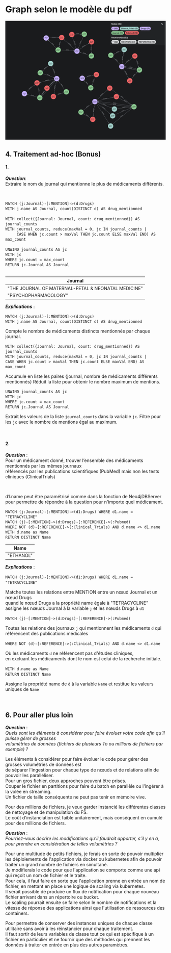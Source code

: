 # Graph selon le modèle du pdf

![graph](complete_graph.png)


## 4. Traitement ad-hoc (Bonus)

#### 1.

***Question***:  
Extraire le nom du journal qui mentionne le plus de médicaments différents.

<br>

```
MATCH (j:Journal)-[:MENTION]->(d:Drugs)
WITH j.name AS Journal, count(DISTINCT d) AS drug_mentionned

WITH collect({Journal: Journal, count: drug_mentionned}) AS journal_counts
WITH journal_counts, reduce(maxVal = 0, jc IN journal_counts | 
     CASE WHEN jc.count > maxVal THEN jc.count ELSE maxVal END) AS max_count

UNWIND journal_counts AS jc
WITH jc
WHERE jc.count = max_count
RETURN jc.Journal AS Journal
  
```

| Journal                                             |
|-----------------------------------------------------|
| "THE JOURNAL OF MATERNAL-FETAL & NEONATAL MEDICINE" |
| "PSYCHOPHARMACOLOGY"                                |

**_Explications_** :

```
MATCH (j:Journal)-[:MENTION]->(d:Drugs)
WITH j.name AS Journal, count(DISTINCT d) AS drug_mentionned
```
Compte le nombre de médicaments distincts mentionnés par chaque journal.

```
WITH collect({Journal: Journal, count: drug_mentionned}) AS journal_counts
WITH journal_counts, reduce(maxVal = 0, jc IN journal_counts | 
CASE WHEN jc.count > maxVal THEN jc.count ELSE maxVal END) AS max_count
```
Accumule en liste les paires {journal, nombre de médicaments différents mentionnés}
Réduit la liste pour obtenir le nombre maximum de mentions.

```
UNWIND journal_counts AS jc
WITH jc
WHERE jc.count = max_count
RETURN jc.Journal AS Journal
```

Extrait les valeurs de la liste ``journal_counts`` dans la variable `jc`.
Filtre pour les ``jc`` avec le nombre de mentions égal au maximum.

<br>  

#### 2.

***Question*** :  
Pour un médicament donné, trouver l’ensemble des médicaments mentionnés par les mêmes journaux  
référencés par les publications scientifiques (PubMed) mais non les tests cliniques (ClinicalTrials)

<br>

d1.name peut être paramétrisé comme dans la fonction de Neo4jDBServer pour permettre de répondre à la question pour
n'importe quel médicament.

```
MATCH (j:Journal)-[:MENTION]->(d1:Drugs) WHERE d1.name = "TETRACYCLINE"  
MATCH (j)-[:MENTION]->(d:Drugs)-[:REFERENCE]->(:Pubmed) 
WHERE NOT (d)-[:REFERENCE]->(:Clinical_Trials) AND d.name <> d1.name  
WITH d.name as Name  
RETURN DISTINCT Name  
```

| Name      |
|-----------|
| "ETHANOL" |

**_Explications_** :

``MATCH (j:Journal)-[:MENTION]->(d1:Drugs) WHERE d1.name = "TETRACYCLINE"``

Matche toutes les relations entre MENTION entre un nœud Journal et un nœud Drugs  
quand le nœud Drugs a la propriété name égale à "TETRACYCLINE"  
assigne les nœuds Journal à la variable `j` et les nœuds Drugs à `d1`

``MATCH (j)-[:MENTION]->(d:Drugs)-[:REFERENCE]->(:Pubmed)``

Toutes les relations des journaux `j` qui mentionnent les médicaments `d` qui référencent des publications médicales

``WHERE NOT (d)-[:REFERENCE]->(:Clinical_Trials) AND d.name <> d1.name``

Où les médicaments `d` ne référencent pas d'études cliniques,  
en excluant les médicaments dont le nom est celui de la recherche initiale.

``WITH d.name as Name``  
``RETURN DISTINCT Name``

Assigne la propriété name de `d` à la variable `Name` et restitue les valeurs uniques de `Name`

<br>

## 6. Pour aller plus loin

***Question*** :  
_Quels sont les éléments à considérer pour faire évoluer votre code afin qu’il puisse gérer de grosses  
volumétries de données (fichiers de plusieurs To ou millions de fichiers par exemple) ?_

Les éléments à considérer pour faire évoluer le code pour gérer des grosses volumétries de données est  
de séparer l'ingestion pour chaque type de nœuds et de relations afin de pouvoir les paralléliser.  
Pour un gros fichier, deux approches peuvent être prises.  
Couper le fichier en partitions pour faire du batch en parallèle ou l'ingérer à la volée en streaming.  
Un fichier de taille conséquente ne peut pas tenir en mémoire vive.  

Pour des millions de fichiers, je veux garder instancié les différentes classes de nettoyage et de manipulation 
du FS.  
Le coût d'instanciation est faible unitairement, mais conséquent en cumulé pour des millions de fichiers.


***Question*** :  
_Pourriez-vous décrire les modifications qu’il faudrait apporter, s’il y en a, pour prendre en considération de
telles volumétries ?_

Pour une multitude de petits fichiers, je ferais en sorte de pouvoir multiplier les déploiements de l'application 
via docker ou kubernetes afin de pouvoir traiter un grand nombre de fichiers en simultané.  
Je modifierais le code pour que l'application se comporte comme une api qui reçoit un nom de fichier et le traite.  
Pour cela, il faut faire en sorte que l'application prenne en entrée un nom de fichier, en mettant en place une 
logique de scaling via kubernetes.  
Il serait possible de produire un flux de notification pour chaque nouveau 
fichier arrivant dans un répertoire ou bucket.  
Le scaling pourrait ensuite se faire selon le nombre de notifications et la vitesse de réponse des applications 
ainsi que l'utilisation de ressources des containers.

Pour permettre de conserver des instances uniques de chaque classe utilitaire sans avoir à les réinstancier pour 
chaque traitement.  
Il faut sortir de leurs variables de classe tout ce qui est spécifique à un fichier en
particulier et ne fournir que des méthodes qui prennent les données à traiter en entrée en plus des autres paramètres.